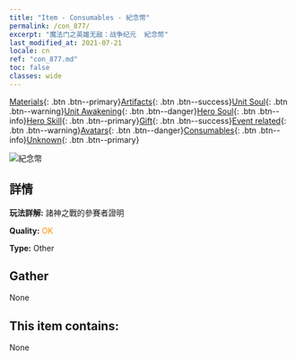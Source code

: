 ```yaml
---
title: "Item - Consumables - 紀念幣"
permalink: /con_877/
excerpt: "魔法门之英雄无敌：战争纪元  紀念幣"
last_modified_at: 2021-07-21
locale: cn
ref: "con_877.md"
toc: false
classes: wide
---
```

 [Materials](/ItemsCN/){: .btn .btn--primary}[Artifacts](/ItemsCN/Artifacts/){: .btn .btn--success}[Unit Soul](/ItemsCN/UnitSoul/){: .btn .btn--warning}[Unit Awakening](/ItemsCN/UnitAwakening/){: .btn .btn--danger}[Hero Soul](/ItemsCN/HeroSoul/){: .btn .btn--info}[Hero Skill](/ItemsCN/HeroSkill/){: .btn .btn--primary}[Gift](/ItemsCN/Gift/){: .btn .btn--success}[Event related](/ItemsCN/Events/){: .btn .btn--warning}[Avatars](/ItemsCN/Avatars/){: .btn .btn--danger}[Consumables](/ItemsCN/Consumables/){: .btn .btn--info}[Unknown](/ItemsCN/Unknown/){: .btn .btn--primary}

 ![紀念幣](/images/t/i_39970.png)

## 詳情
 **玩法詳解:** 諸神之戰的參賽者證明

 **Quality:** <span style="color: #FF8C00">OK</span>

 **Type:** Other

## Gather

  None

## This item contains:

  None


